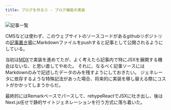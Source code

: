 ```yaml
---
title: ブログを作る③ - ブログ機能の実装
---
```


![記事一覧](https://cdn-ak.f.st-hatena.com/images/fotolife/h/hachipochi/20210722/20210722113446.png "SIMPLEシリーズ / THE 記事一覧")

CMSなどは使わず、このウェブサイトのソースコードがあるgithubリポジトリの[記事置き場](https://github.com/kawaPC/kawamt.com/tree/main/entry)にMarkdownファイルをpushすると記事として公開されるようにしている。

当初は[MDX](https://mdxjs.com/getting-started/next)で実装を進めてたが、よく考えたら記事内で特にJSXを展開する機会はないな、と思い直してやめた。
それに、なるべく記事ソースにはMarkdownのみで記述したデータのみを残すようにしておきたい。
ジェネレータに依存するような特殊記法があった場合、将来的に実装を移し替える際にコストがかかってしまうからだ。

最終的にはRemarkベースでパースして、rehypeReactでJSXに吐き出し、後はNext.js任せで静的サイトジェネレーションを行う方式に落ち着いた。
